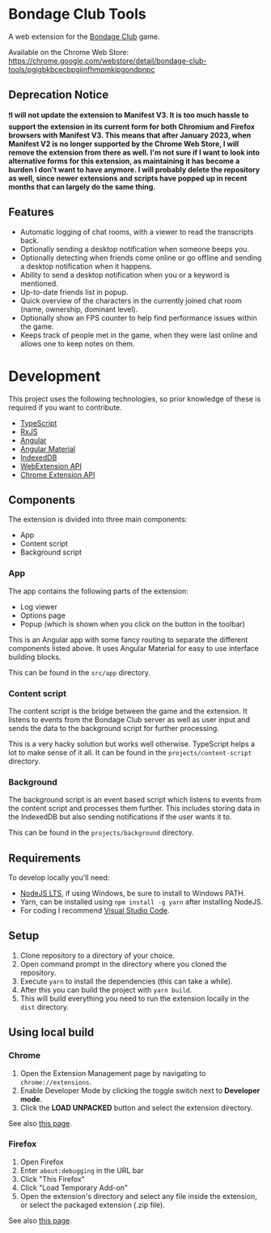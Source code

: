 # Bondage Club Tools

A web extension for the [Bondage Club](https://www.patreon.com/BondageProjects) game.

Available on the Chrome Web Store: https://chrome.google.com/webstore/detail/bondage-club-tools/pgigbkbcecbpgijnfhmpmkipgondpnpc

## Deprecation Notice
❗**I will not update the extension to Manifest V3. It is too much hassle to support the extension in its current form for both Chromium and Firefox browsers with Manifest V3. This means that after January 2023, when Manifest V2 is no longer supported by the Chrome Web Store, I will remove the extension from there as well. I'm not sure if I want to look into alternative forms for this extension, as maintaining it has become a burden I don't want to have anymore. I will probably delete the repository as well, since newer extensions and scripts have popped up in recent months that can largely do the same thing.**

## Features
- Automatic logging of chat rooms, with a viewer to read the transcripts back.
- Optionally sending a desktop notification when someone beeps you.
- Optionally detecting when friends come online or go offline and sending a desktop notification when it happens.
- Ability to send a desktop notification when you or a keyword is mentioned.
- Up-to-date friends list in popup.
- Quick overview of the characters in the currently joined chat room (name, ownership, dominant level).
- Optionally show an FPS counter to help find performance issues within the game.
- Keeps track of people met in the game, when they were last online and allows one to keep notes on them.

# Development

This project uses the following technologies, so prior knowledge of these is required if you want to contribute.

- [TypeScript](https://www.typescriptlang.org/)
- [RxJS](https://rxjs.dev/)
- [Angular](https://angular.io/)
- [Angular Material](https://material.angular.io/)
- [IndexedDB](https://developer.mozilla.org/en-US/docs/IndexedDB)
- [WebExtension API](https://developer.mozilla.org/en-US/docs/Mozilla/Add-ons/WebExtensions)
- [Chrome Extension API](https://developer.chrome.com/docs/extensions/reference/)

## Components

The extension is divided into three main components:

- App
- Content script
- Background script

### App

The app contains the following parts of the extension:
- Log viewer
- Options page
- Popup (which is shown when you click on the button in the toolbar)

This is an Angular app with some fancy routing to separate the different components listed above. It uses Angular Material for easy to use interface building blocks.

This can be found in the `src/app` directory.

### Content script

The content script is the bridge between the game and the extension. It listens to events from the Bondage Club server as well as user input and sends the data to the background script for further processing.

This is a very hacky solution but works well otherwise. TypeScript helps a lot to make sense of it all. It can be found in the `projects/content-script` directory.

### Background

The background script is an event based script which listens to events from the content script and processes them further. This includes storing data in the IndexedDB but also sending notifications if the user wants it to.

This can be found in the `projects/background` directory.

## Requirements

To develop locally you'll need:
- [NodeJS LTS](https://nodejs.org/en/), if using Windows, be sure to install to Windows PATH.
- Yarn, can be installed using `npm install -g yarn` after installing NodeJS.
- For coding I recommend [Visual Studio Code](https://code.visualstudio.com/).

## Setup

1. Clone repository to a directory of your choice.
2. Open command prompt in the directory where you cloned the repository.
3. Execute `yarn` to install the dependencies (this can take a while).
4. After this you can build the project with `yarn build`.
5. This will build everything you need to run the extension locally in the `dist` directory.

## Using local build

### Chrome

1. Open the Extension Management page by navigating to `chrome://extensions`.
2. Enable Developer Mode by clicking the toggle switch next to **Developer mode**.
3. Click the **LOAD UNPACKED** button and select the extension directory.

See also [this page](https://developer.chrome.com/extensions/getstarted).

### Firefox

1. Open Firefox
2. Enter `about:debugging` in the URL bar
3. Click "This Firefox"
4. Click "Load Temporary Add-on"
5. Open the extension's directory and select any file inside the extension, or select the packaged extension (.zip file).

See also [this page](https://developer.mozilla.org/en-US/docs/Mozilla/Add-ons/WebExtensions/Temporary_Installation_in_Firefox).
